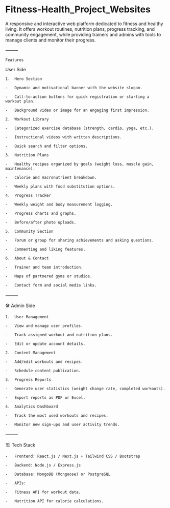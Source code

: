 # Fitness-Health_Project_Websites
A responsive and interactive web platform dedicated to fitness and healthy living. It offers workout routines, nutrition plans, progress tracking, and community engagement, while providing trainers and admins with tools to manage clients and monitor their progress.

⸻

    Features

   User Side

   
	1.	Hero Section
 
	-	Dynamic and motivational banner with the website slogan.
 
	-	Call-to-action buttons for quick registration or starting a workout plan.
 
	-	Background video or image for an engaging first impression.
 
	2.	Workout Library
 
	-	Categorized exercise database (strength, cardio, yoga, etc.).
 
	-	Instructional videos with written descriptions.
 
	-	Quick search and filter options.
 
	3.	Nutrition Plans
 
	-	Healthy recipes organized by goals (weight loss, muscle gain, maintenance).
 
	-	Calorie and macronutrient breakdown.
 
	-	Weekly plans with food substitution options.
 
	4.	Progress Tracker
 
	-	Weekly weight and body measurement logging.
 
	-	Progress charts and graphs.
 
	-	Before/after photo uploads.
 
	5.	Community Section
 
	-	Forum or group for sharing achievements and asking questions.
 
	-	Commenting and liking features.
 
	6.	About & Contact
 
	-	Trainer and team introduction.
 
	-	Maps of partnered gyms or studios.
 
	-	Contact form and social media links.
 

⸻

🛠 Admin Side

	1.	User Management
 
	-	View and manage user profiles.
 
	-	Track assigned workout and nutrition plans.
 
	-	Edit or update account details.
 
	2.	Content Management
 
	-	Add/edit workouts and recipes.
 
	-	Schedule content publication.
 
	3.	Progress Reports
 
	-	Generate user statistics (weight change rate, completed workouts).
 
	-	Export reports as PDF or Excel.
 
	4.	Analytics Dashboard
 
	-	Track the most used workouts and recipes.
 
	-	Monitor new sign-ups and user activity trends.
 

⸻

🏗 Tech Stack

	-	Frontend: React.js / Next.js + Tailwind CSS / Bootstrap
 
	-	Backend: Node.js / Express.js
 
	-	Database: MongoDB (Mongoose) or PostgreSQL
 
	-	APIs:
 
	-	Fitness API for workout data.
 
	-	Nutrition API for calorie calculations.
 

